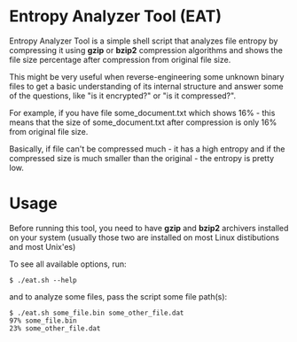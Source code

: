 # Entropy Analyzer Tool (EAT)

Entropy Analyzer Tool is a simple shell script that analyzes file entropy by
compressing it using **gzip** or **bzip2** compression algorithms and shows the
file size percentage after compression from original file size.

This might be very useful when reverse-engineering some unknown binary files to
get a basic understanding of its internal structure and answer some of the
questions, like "is it encrypted?" or "is it compressed?".

For example, if you have file some\_document.txt which shows 16% - this
means that the size of some\_document.txt after compression is only 16% from
original file size.

Basically, if file can't be compressed much - it has a high entropy
and if the compressed size is much smaller than the original - the
entropy is pretty low.

# Usage

Before running this tool, you need to have **gzip** and **bzip2** archivers
installed on your system (usually those two are installed on most Linux
distibutions and most Unix'es)

To see all available options, run:
```
$ ./eat.sh --help
```
and to analyze some files, pass the script some file path(s):
```
$ ./eat.sh some_file.bin some_other_file.dat
97% some_file.bin
23% some_other_file.dat
```
